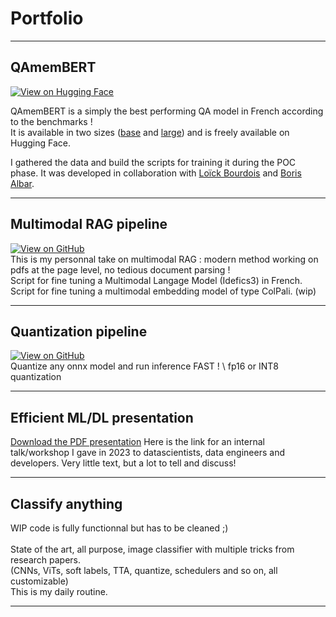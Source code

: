 # Portfolio
---

## QAmemBERT

[![View on Hugging Face](https://huggingface.co/datasets/huggingface/badges/resolve/main/model-on-hf-md.svg)](https://huggingface.co/CATIE-AQ/QAmembert)

QAmemBERT is a simply the best performing QA model in French according to the benchmarks ! \
It is available in two sizes ([base](https://huggingface.co/CATIE-AQ/QAmembert) and [large](https://huggingface.co/CATIE-AQ/QAmembert-large))  and is freely available on Hugging Face. 

I gathered the data and build the scripts for training it during the POC phase. It was developed in collaboration with [Loïck Bourdois](https://lbourdois.github.io/) and [Boris Albar](https://fr.linkedin.com/in/boris-albar).

---

## Multimodal RAG pipeline

[![View on GitHub](https://img.shields.io/badge/GitHub-View_on_GitHub-blue?logo=GitHub)](https://github.com/catie-aq/multimodal_RAG_with_VLMs) \
This is my personnal take on multimodal RAG : modern method working on pdfs at the page level, no tedious document parsing ! \
Script for fine tuning a Multimodal Langage Model (Idefics3) in French. \
Script for fine tuning a multimodal embedding model of type ColPali.  (wip)



---


## Quantization pipeline

[![View on GitHub](https://img.shields.io/badge/GitHub-View_on_GitHub-blue?logo=GitHub)](https://github.com/catie-aq/infere-anything-FAST) \
Quantize any onnx model and run inference FAST ! \ 
fp16 or INT8 quantization 


---

## Efficient ML/DL presentation
[Download the PDF presentation](/home/pbedu/portfolio/techintome_efficientML_public_version.pdf)
Here is the link for an internal talk/workshop  I gave in 2023 to datascientists, data engineers and developers.
Very little text, but a lot to tell and discuss! 

---

## Classify anything
WIP code is fully functionnal but has to be cleaned ;) \
\
State of the art, all purpose, image classifier with multiple tricks from research papers. \
(CNNs, ViTs, soft labels, TTA, quantize, schedulers and so on, all customizable) \
This is my daily routine. 


---